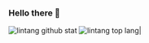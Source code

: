 ### Hello there 🚀

![lintang github stat](https://github-readme-stats.vercel.app/api?username=AlanAlvarez5&show_icons=true&hide_border=true&theme=vue) 
![lintang top lang](https://github-readme-stats.vercel.app/api/top-langs/?username=AlanAlvarez5&layout=compact&hide_border=true&theme=vue)| 



<!--
**AlanAlvarez5/AlanAlvarez5** is a ✨ _special_ ✨ repository because its `README.md` (this file) appears on your GitHub profile.

Here are some ideas to get you started:

- 🔭 I’m currently working on ...
- 🌱 I’m currently learning ...
- 👯 I’m looking to collaborate on ...
- 🤔 I’m looking for help with ...
- 💬 Ask me about ...
- 📫 How to reach me: ...
- 😄 Pronouns: ...
- ⚡ Fun fact: ...
-->
